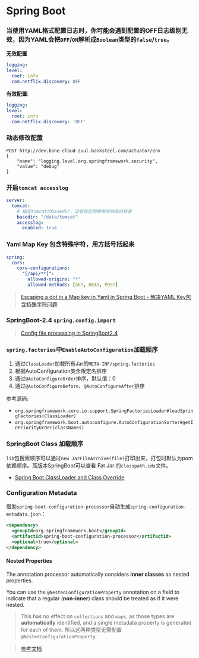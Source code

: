 # Spring Boot

### 当使用YAML格式配置日志时，你可能会遇到配置的OFF日志级别无效，因为YAML会把`OFF`/`ON`解析成`Boolean`类型的`false`/`true`。

**无效配置**
```yaml
logging:
level:
  root: info
  com.netflix.discovery: OFF
```

**有效配置**:
```yaml
logging:
level:
  root: info
  com.netflix.discovery: 'OFF'
```

### 动态修改配置

```
POST http://dev.bone-cloud-zuul.banksteel.com/actuator/env
{
    "name": "logging.level.org.springframework.security",
    "value": "debug"
}
```

### 开启`tomcat accesslog`

```yaml
server:
  tomcat:
    # 指定tomcat的basedir，没有指定则使用系统临时目录
    basedir: "/data/tomcat"
    accesslog:
      enabled: true
```

### Yaml Map Key 包含特殊字符，用方括号括起来

```yaml
spring:
  cors:
    cors-configurations:
      "[/api/**]":
        allowed-origins: "*"
        allowed-methods: [GET, HEAD, POST]
```
> [Escaping a dot in a Map key in Yaml in Spring Boot - 解决YAML Key包含特殊字符问题](https://stackoverflow.com/questions/34070987/escaping-a-dot-in-a-map-key-in-yaml-in-spring-boot/34082891#34082891)

### SpringBoot-2.4 `spring.config.import`

> [Config file processing in SpringBoot2.4](https://spring.io/blog/2020/08/14/config-file-processing-in-spring-boot-2-4)


### `spring.factories`中`EnableAutoConfiguration`加载顺序

1. 通过`ClassLoader`加载所有Jar的`META-INF/spring.factories` 
2. 根据AutoConfiguration类全限定名排序
3. 通过`@AutoConfigureOrder`排序，默认值：0
4. 通过`@AutoConfigureBefore`、`@AutoConfigureAfter`排序

参考源码:
* `org.springframework.core.io.support.SpringFactoriesLoader#loadSpringFactories(ClassLoader)`
* `org.springframework.boot.autoconfigure.AutoConfigurationSorter#getInPriorityOrder(classNames)`

### SpringBoot Class 加载顺序

`lib`包搜索顺序可以通过`new JarFileArchive(file)`打印出来，打包时默认为pom依赖顺序。高版本SpringBoot可以查看 Fat Jar 的`classpath.idx`文件。

* [Spring Boot ClassLoader and Class Override](https://dkublik.github.io/2018/01/05/spring-boot-class-loader-and-class-override.html)


### Configuration Metadata

借助`spring-boot-configuration-processor`自动生成`spring-configuration-metadata.json`：
```xml
<dependency>
  <groupId>org.springframework.boot</groupId>
  <artifactId>spring-boot-configuration-processor</artifactId>
  <optional>true</optional>
</dependency>
```

#### Nested Properties

The annotation processor automatically considers **inner classes** as nested properties.

You can use the `@NestedConfigurationProperty` annotation on a field to indicate that a regular (**non-inner**) class should be treated as if it were nested.

> This has no effect on `collections` and `maps`, as those types are **automatically** identified, 
and a single metadata property is generated for each of them. 所以这两种类型无需配置`@NestedConfigurationProperty`.

> [参考文档](https://docs.spring.io/spring-boot/docs/current/reference/html/configuration-metadata.html#appendix.configuration-metadata.annotation-processor.automatic-metadata-generation.nested-properties)
